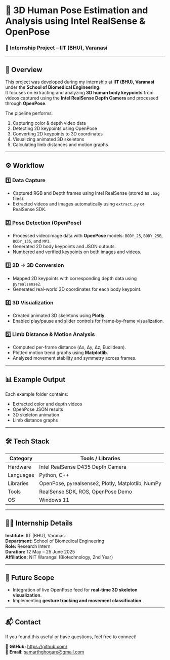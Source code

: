 # 🤖 3D Human Pose Estimation and Analysis using Intel RealSense & OpenPose  

### 🧩 Internship Project – IIT (BHU), Varanasi  
---
## 🎯 Overview  
This project was developed during my internship at **IIT (BHU), Varanasi** under the **School of Biomedical Engineering**.  
It focuses on extracting and analyzing **3D human body keypoints** from videos captured using the **Intel RealSense Depth Camera** and processed through **OpenPose**.

The pipeline performs:
1. Capturing color & depth video data  
2. Detecting 2D keypoints using OpenPose  
3. Converting 2D keypoints to 3D coordinates  
4. Visualizing animated 3D skeletons  
5. Calculating limb distances and motion graphs  

---

## ⚙️ Workflow

### 1️⃣ Data Capture
- Captured RGB and Depth frames using Intel RealSense (stored as `.bag` files).  
- Extracted videos and images automatically using `extract.py` or RealSense SDK.

### 2️⃣ Pose Detection (OpenPose)
- Processed video/image data with **OpenPose** models: `BODY_25`, `BODY_25B`, `BODY_135`, and `MPI`.  
- Generated 2D body keypoints and JSON outputs.  
- Numbered and verified keypoints on both images and videos.

### 3️⃣ 2D → 3D Conversion
- Mapped 2D keypoints with corresponding depth data using `pyrealsense2`.  
- Generated real-world 3D coordinates for each body keypoint.

### 4️⃣ 3D Visualization
- Created animated 3D skeletons using **Plotly**.  
- Enabled play/pause and slider controls for frame-by-frame visualization.

### 5️⃣ Limb Distance & Motion Analysis
- Computed per-frame distance (Δx, Δy, Δz, Euclidean).  
- Plotted motion trend graphs using **Matplotlib**.  
- Analyzed movement stability and symmetry across frames.

---

## 📊 Example Output  
Each example folder contains:
- Extracted color and depth videos  
- OpenPose JSON results  
- 3D skeleton animation  
- Limb distance graphs  


---

## 🛠️ Tech Stack  
| Category | Tools / Libraries |
|-----------|------------------|
| Hardware | Intel RealSense D435 Depth Camera |
| Languages | Python, C++ |
| Libraries | OpenPose, pyrealsense2, Plotly, Matplotlib, NumPy |
| Tools | RealSense SDK, ROS, OpenPose Demo |
| OS | Windows 11 |

---

## 🧑‍🔬 Internship Details  
**Institute:** IIT (BHU), Varanasi  
**Department:** School of Biomedical Engineering  
**Role:** Research Intern  
**Duration:** 12 May – 25 June 2025  
**Affiliation:** NIT Warangal (Biotechnology, 2nd Year)

---

## 🌟 Future Scope  
- Integration of live OpenPose feed for **real-time 3D skeleton visualization**.  
- Implementing **gesture tracking and movement classification**.

---

## 📬 Contact  
If you found this useful or have questions, feel free to connect!  

🔗 **GitHub:** [https://github.com/<sam-3115>](https://github.com/<sam-3115>)  
📧 **Email:** samarthghogare@gmail.com
